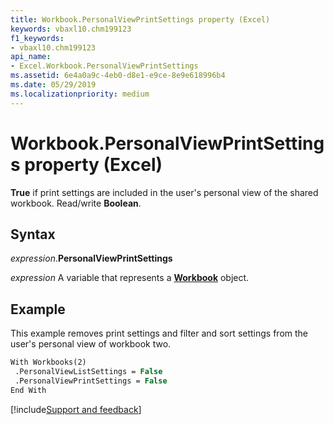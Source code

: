 ```yaml
---
title: Workbook.PersonalViewPrintSettings property (Excel)
keywords: vbaxl10.chm199123
f1_keywords:
- vbaxl10.chm199123
api_name:
- Excel.Workbook.PersonalViewPrintSettings
ms.assetid: 6e4a0a9c-4eb0-d8e1-e9ce-8e9e618996b4
ms.date: 05/29/2019
ms.localizationpriority: medium
---
```



# Workbook.PersonalViewPrintSettings property (Excel)

**True** if print settings are included in the user's personal view of the shared workbook. Read/write **Boolean**.


## Syntax

_expression_.**PersonalViewPrintSettings**

_expression_ A variable that represents a **[Workbook](Excel.Workbook.md)** object.


## Example

This example removes print settings and filter and sort settings from the user's personal view of workbook two.

```vb
With Workbooks(2) 
 .PersonalViewListSettings = False 
 .PersonalViewPrintSettings = False 
End With
```



[!include[Support and feedback](~/includes/feedback-boilerplate.md)]